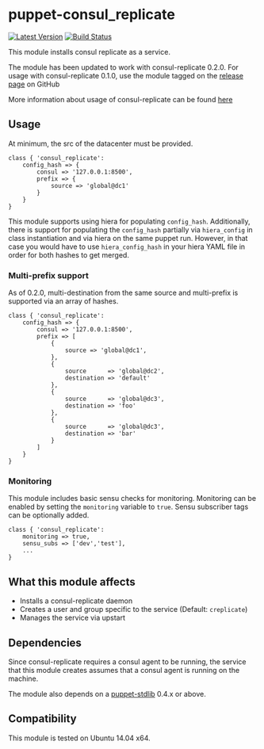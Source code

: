 puppet-consul_replicate
=======================
[![Latest Version](http://img.shields.io/github/release/Cimpress-MCP/puppet-consul_replicate.svg?style=flat-square)][release]
[![Build Status](http://img.shields.io/travis/Cimpress-MCP/puppet-consul_replicate.svg?style=flat-square)][travis]


[release]: https://github.com/Cimpress-MCP/puppet-consul_replicate/releases
[travis]: https://travis-ci.org/Cimpress-MCP/puppet-consul_replicate



This module installs consul replicate as a service.

The module has been updated to work with consul-replicate 0.2.0. For usage with consul-replicate 0.1.0, use the module tagged on the [release page](https://github.com/Cimpress-MCP/puppet-consul_replicate/releases) on GitHub

More information about usage of consul-replicate can be found [here](https://github.com/hashicorp/consul-replicate)

Usage
-----

At minimum, the src of the datacenter must be provided.

```puppet
class { 'consul_replicate':
	config_hash => {
		consul => '127.0.0.1:8500',
		prefix => {
			source => 'global@dc1'
		}
	}
}
```

This module supports using hiera for populating `config_hash`. Additionally, there is support for populating the `config_hash` partially via `hiera_config` in class instantiation and via hiera on the same puppet run. However, in that case you would have to use `hiera_config_hash` in your hiera YAML file in order for both hashes to get merged.

### Multi-prefix support

As of 0.2.0, multi-destination from the same source and multi-prefix is supported via an array of hashes.

```puppet
class { 'consul_replicate':
	config_hash => {
		consul => '127.0.0.1:8500',
		prefix => [
			{
				source => 'global@dc1',
			},
			{
				source      => 'global@dc2',
				destination => 'default'
			},
			{
				source      => 'global@dc3',
				destination => 'foo'
			},
			{
				source      => 'global@dc3',
				destination => 'bar'
			}
		]
	}
}
```

### Monitoring

This module includes basic sensu checks for monitoring. Monitoring can be enabled by setting the `monitoring` variable to `true`. Sensu subscriber tags can be optionally added.

```puppet
class { 'consul_replicate':
	monitoring => true,
	sensu_subs => ['dev','test'],
	...
}

```


What this module affects
------------------------

* Installs a consul-replicate daemon
* Creates a user and group specific to the service (Default: `creplicate`)
* Manages the service via upstart

Dependencies
------------

Since consul-replicate requires a consul agent to be running, the service that this module creates assumes that a consul agent is running on the machine.

The module also depends on a [puppet-stdlib](https://github.com/puppetlabs/puppetlabs-stdlib) 0.4.x or above.

Compatibility
-------------

This module is tested on Ubuntu 14.04 x64.
